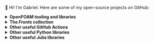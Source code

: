 👋 Hi! I'm Gabriel. Here are some of my open-source projects on GitHub:

<details>
<summary><b>OpenFOAM tooling and libraries</b></summary>

- 🖥️ [`gerlero/openfoam-app`](https://github.com/gerlero/openfoam-app): Native OpenFOAM for macOS
- ✨ [`gerlero/foamlib`](https://github.com/gerlero/foamlib): Python package for interacting with OpenFOAM
- 📦 [`gerlero/styro`](https://github.com/gerlero/styro): OpenFOAM package manager
- ⚙️ [`gerlero/setup-openfoam`](https://github.com/gerlero/setup-openfoam): GitHub Action for installing OpenFOAM
- 🐳 [`gerlero/docker-openfoam`](https://github.com/gerlero/docker-openfoam): Docker images of OpenFOAM
- 🚰 [`gerlero/homebrew-openfoam`](https://github.com/gerlero/homebrew-openfoam): Custom Homebrew tap for OpenFOAM
- 💧 [`gerlero/porousMicroTransport`](https://github.com/gerlero/porousMicroTransport): Porous media flow and transport modeling in OpenFOAM
- 🧪 [`gerlero/reagency`](https://github.com/gerlero/reagency): Reaction library for OpenFOAM

</details>

<details>
<summary><b>The <em>Fronts</em> collection</b></summary>

- [`gerlero/fronts`](https://github.com/gerlero/fronts): Nonlinear diffusion problems with SciPy
- [`gerlero/Fronts.jl`](https://github.com/gerlero/Fronts.jl): Nonlinear diffusion problems with Julia
- [`gerlero/frontx`](https://github.com/gerlero/frontx): Nonlinear diffusion problems with JAX

</details>

<details>
<summary><b>Other useful GitHub Actions</b></summary>

- 💾 [`gerlero/apt-install`](https://github.com/gerlero/apt-install): Install and cache APT packages
- 🍻 [`gerlero/brew-install`](https://github.com/gerlero/brew-install): Install and cache Homebrew packages
- ➕ [`gerlero/add-apt-repository`](https://github.com/gerlero/add-apt-repository): Add APT repositories

</details>

<details>
<summary><b>Other useful Python libraries</b></summary>

- 🎯 [`gerlero/mutax`](https://github.com/gerlero/mutax): SciPy-like differential evolution optimization for JAX
- 🪄 [`gerlero/parametrix`](https://github.com/gerlero/parametrix): Computed parameters for JAX
- 📚 [`gerlero/multicollections`](https://github.com/gerlero/multicollections): Fully generic MultiDict implementation

</details>

<details>
<summary><b>Other useful Julia libraries</b></summary>

- 📏 [`gerlero/PCHIPInterpolation.jl`](https://github.com/gerlero/PCHIPInterpolation.jl): Monotonic cubic interpolation package (fork of [`slabanja/SimplePCHIP`](https://github.com/slabanja/SimplePCHIP))

</details>
